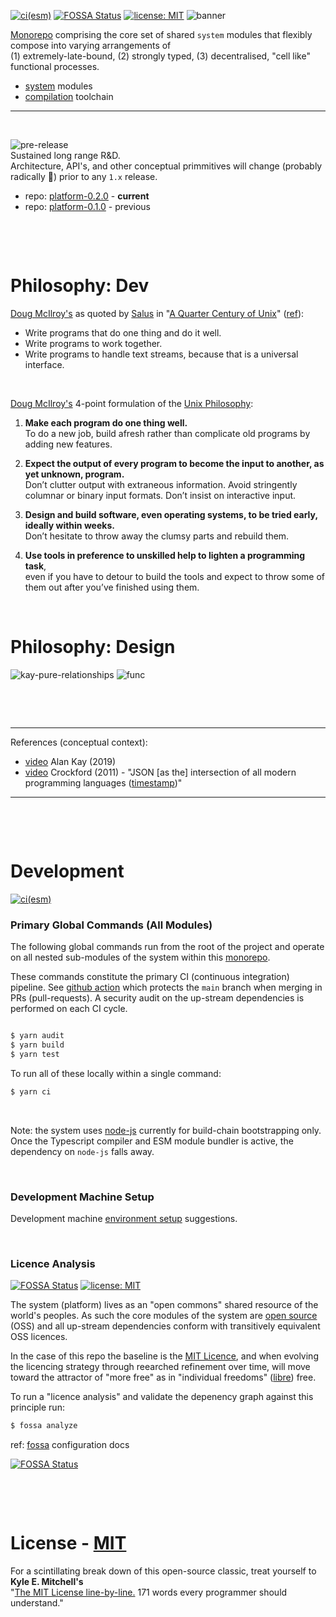 [![ci(esm)](https://github.com/cellplatform/platform-0.2.0/actions/workflows/node.esm.yml/badge.svg)](https://github.com/cellplatform/platform-0.2.0/actions/workflows/node.esm.yml)
[![FOSSA Status](https://app.fossa.com/api/projects/custom%2B8499%2Fgithub.com%2Fcellplatform%2Fplatform-0.2.0.svg?type=shield)](https://app.fossa.com/projects/custom%2B8499%2Fgithub.com%2Fcellplatform%2Fplatform-0.2.0?ref=badge_shield)
[![license: MIT](https://img.shields.io/badge/license-MIT-blue.svg)](https://opensource.org/licenses/MIT)
![banner](https://user-images.githubusercontent.com/185555/189828573-ddedac39-7a54-4619-a325-e1c692bfde7d.png)








[Monorepo](https://en.wikipedia.org/wiki/Monorepo) comprising the core set of shared `system` modules that flexibly compose into varying arrangements of   
(1) extremely-late-bound, (2) strongly typed, (3) decentralised, "cell like" functional processes.

- [system](/code/system/) modules
- [compilation](/code/compiler/) toolchain

---

<p>&nbsp;</p>

![pre-release](https://img.shields.io/badge/status-pre--release-orange.svg)  
Sustained long range R&D.  
Architecture, API's, and other conceptual primmitives will change (probably radically 🐷) prior to any `1.x` release.

- repo: [platform-0.2.0](https://github.com/cellplatform/platform-0.2.0) - **current**
- repo: [platform-0.1.0](https://github.com/cellplatform/platform-0.1.0) - previous

<p>&nbsp;</p>
<p>&nbsp;</p>

# Philosophy: Dev

[Doug McIlroy's](https://en.wikipedia.org/wiki/Douglas_McIlroy) as quoted by [Salus](https://en.wikipedia.org/wiki/Peter_H._Salus) in "[A Quarter Century of Unix](https://www.google.co.nz/books/edition/_/ULBQAAAAMAAJ?hl=en&gbpv=0)" ([ref](https://blog.izs.me/2013/04/unix-philosophy-and-nodejs/)):

- Write programs that do one thing and do it well.
- Write programs to work together.
- Write programs to handle text streams, because that is a universal interface.

<p>&nbsp;</p>

[Doug McIlroy's](https://en.wikipedia.org/wiki/Douglas_McIlroy) 4-point formulation of the [Unix Philosophy](http://www.catb.org/esr/writings/taoup/html/ch01s06.html):

1. **Make each program do one thing well.**  
   To do a new job, build afresh rather than complicate old programs by adding new features.

2. **Expect the output of every program to become the input to another, as yet unknown, program.**  
   Don’t clutter output with extraneous information. Avoid stringently columnar or binary input formats. Don’t insist on interactive input.

3. **Design and build software, even operating systems, to be tried early, ideally within weeks.**  
   Don’t hesitate to throw away the clumsy parts and rebuild them.

4. **Use tools in preference to unskilled help to lighten a programming task**,  
   even if you have to detour to build the tools and expect to throw some of them out after you’ve finished using them.

<p>&nbsp;</p>

# Philosophy: Design

![kay-pure-relationships](https://user-images.githubusercontent.com/185555/186360463-cfd81f46-3429-4741-bbb3-b32015a388ac.png)
![func](https://user-images.githubusercontent.com/185555/185738258-68e54981-0eb8-49b8-b8a8-a64b1ac45023.png)

<p>&nbsp;</p>
<p>&nbsp;</p>

---

References (conceptual context):

- [video](https://www.youtube.com/watch?v=nOrdzDaPYV4&t=1443s) Alan Kay (2019)
- [video](https://www.youtube.com/watch?v=-C-JoyNuQJs) Crockford (2011) - "JSON [as the] intersection of all modern programming languages ([timestamp](https://youtu.be/-C-JoyNuQJs?t=741))"

---

<p>&nbsp;</p>
<p>&nbsp;</p>

# Development

[![ci(esm)](https://github.com/cellplatform/platform-0.2.0/actions/workflows/node.esm.yml/badge.svg)](https://github.com/cellplatform/platform-0.2.0/actions/workflows/node.esm.yml)

### Primary Global Commands (All Modules)

The following global commands run from the root of the project and operate on all nested
sub-modules of the system within this [monorepo](https://en.wikipedia.org/wiki/Monorepo).

These commands constitute the primary CI (continuous integration) pipeline.
See [github action](https://github.com/cellplatform/platform-0.2.0/actions/workflows/node.esm.yml)
which protects the `main` branch when merging in PRs (pull-requests). 
A security audit on the up-stream dependencies is performed on each CI cycle.


```bash

$ yarn audit
$ yarn build
$ yarn test

```

To run all of these locally within a single command:
```bash
$ yarn ci
```



<p>&nbsp;</p>

Note: the system uses [node-js](https://nodejs.org/en/) currently for build-chain bootstrapping only. Once the Typescript compiler and ESM module bundler is active, the dependency on `node-js` falls away.

<p>&nbsp;</p>

### Development Machine Setup

Development machine [environment setup](docs/env.setup.md) suggestions.

<p>&nbsp;</p>

### Licence Analysis

[![FOSSA Status](https://app.fossa.com/api/projects/custom%2B8499%2Fgithub.com%2Fcellplatform%2Fplatform-0.2.0.svg?type=shield)](https://app.fossa.com/projects/custom%2B8499%2Fgithub.com%2Fcellplatform%2Fplatform-0.2.0?ref=badge_shield)
[![license: MIT](https://img.shields.io/badge/license-MIT-blue.svg)](https://opensource.org/licenses/MIT)

The system (platform) lives as an "open commons" shared resource of the world's peoples. As such the core modules of the system are [open source](https://en.wikipedia.org/wiki/Open-source_software) (OSS) and all up-stream dependencies conform with transitively equivalent OSS licences.

In the case of this repo the baseline is the [MIT Licence](LICENSE), and when evolving the licencing strategy through reearched refinement over time, will move toward the attractor of "more free" as in "individual freedoms" ([libre](https://en.wiktionary.org/wiki/libre)) free.

To run a "licence analysis" and validate the depenency graph against this principle run:

```bash
$ fossa analyze
```

ref: [fossa](https://docs.fossa.com/docs/importing-a-project) configuration docs

[![FOSSA Status](https://app.fossa.com/api/projects/custom%2B8499%2Fgithub.com%2Fcellplatform%2Fplatform-0.2.0.svg?type=large)](https://app.fossa.com/projects/custom%2B8499%2Fgithub.com%2Fcellplatform%2Fplatform-0.2.0?ref=badge_large)

<p>&nbsp;</p>
<p>&nbsp;</p>

# License - [MIT](LICENSE)

For a scintillating break down of this open-source classic, treat yourself to **Kyle E. Mitchell's**  
"[The MIT License line-by-line.](https://writing.kemitchell.com/2016/09/21/MIT-License-Line-by-Line.html) 171 words every programmer should understand."

<p>&nbsp;</p>
